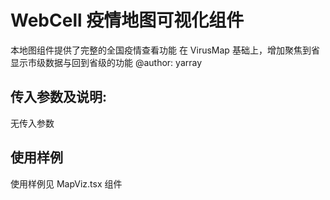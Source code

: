 # WebCell 疫情地图可视化组件

本地图组件提供了完整的全国疫情查看功能
在 VirusMap 基础上，增加聚焦到省显示市级数据与回到省级的功能
@author: yarray

## 传入参数及说明:

无传入参数

## 使用样例

使用样例见 MapViz.tsx 组件
